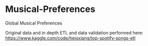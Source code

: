 # Musical-Preferences
Global Musical Preferences

Original data and in depth ETL and data validation performed here:
https://www.kaggle.com/code/heisxiang/top-spotify-songs-etl
